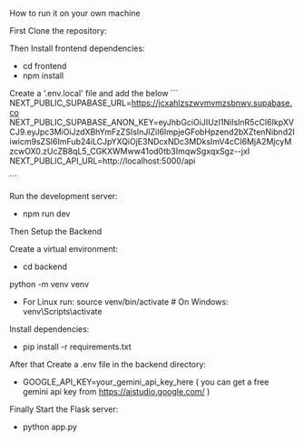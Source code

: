 How to run it on your own machine

First Clone the repository:

Then Install frontend dependencies:

- cd frontend
- npm install

Create a '.env.local' file and add the below
\`\`\`
NEXT_PUBLIC_SUPABASE_URL=https://jcxahlzszwvmvmzsbnwv.supabase.co
NEXT_PUBLIC_SUPABASE_ANON_KEY=eyJhbGciOiJIUzI1NiIsInR5cCI6IkpXVCJ9.eyJpc3MiOiJzdXBhYmFzZSIsInJlZiI6ImpjeGFobHpzend2bXZtenNibnd2Iiwicm9sZSI6ImFub24iLCJpYXQiOjE3NDcxNDc3MDksImV4cCI6MjA2MjcyMzcwOX0.zUcZB8qL5_CGKXWMww41od0tb3ImqwSgxqxSgz--jxI
NEXT_PUBLIC_API_URL=http://localhost:5000/api

\`\`\`

Run the development server:

- npm run dev

Then Setup the Backend

Create a virtual environment:

- cd backend

python -m venv venv

- For Linux run: source venv/bin/activate # On Windows: venv\Scripts\activate

Install dependencies:

- pip install -r requirements.txt

After that Create a .env file in the backend directory:

- GOOGLE_API_KEY=your_gemini_api_key_here
  ( you can get a free gemini api key from https://aistudio.google.com/ )

Finally Start the Flask server:

- python app.py
